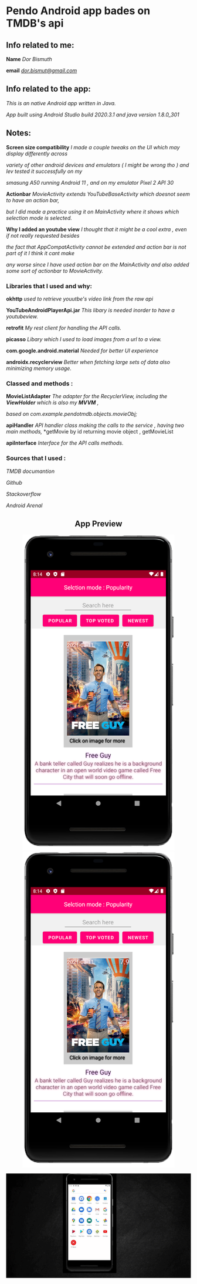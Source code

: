 

# Pendo Android app bades on TMDB's api

## Info related to me:
**Name**  *Dor Bismuth*

**email**  *dor.bismut@gmail.com*


## Info related to the app:
*This is an native Android app written in Java.*

*App built using Android Studio build 2020.3.1 and java version 1.8.0_301*

## Notes:

**Screen size compatibility**  *I made a couple tweaks on the UI which may display differently across*

*variety of other android devices and emulators ( I might be wrong tho ) and Iev tested it successfully on my*

*smasung A50 running Android 11 , and on my emulator Pixel 2 API 30*


**Actionbar**  *MovieActivity extends  YouTubeBaseActivity which doesnot seem to have an action bar,*

*but I did made a practice using it on MainActivity where it shows which selection mode is selected.*

**Why I added an youtube view**  *I thought that it might be a cool extra , even if not really requested besides*

*the fact that AppCompatActivity cannot be extended and action bar is not part of it I think it cant make*

*any worse since I have used action bar on the MainActivity and also added some sort of actionbar to MovieActivity.*

### Libraries that I used and why:
**okhttp**  *used to retrieve youutbe's video link from the raw api*

**YouTubeAndroidPlayerApi.jar**  *This libary is needed inorder to have a youtubeview.*



**retrofit**  *My rest client for handling the API calls.*


**picasso**  *Libary which I used to load images from a url to a view.*


**com.google.android.material**  *Needed for better UI experience*


**androidx.recyclerview**  *Better when fetching large sets of data also minimizing memory usage.*




### Classed and methods :
**MovieListAdapter**  *The adapter for the RecyclerView, including the **ViewHolder** which is also my **MVVM** ,*

*based on com.example.pendotmdb.objects.movieObj;*

**apiHandler**  *API handler class making the calls to the service , having two main methods,*
*getMovie by id returning movie object , getMovieList


**apiInterface**  *Interface for the API calls methods.*

### Sources that I used :
*TMDB documantion*

*Github*

*Stackoverflow*

*Android Arenal*


<div align="center">

## App Preview
![Screenshot_2](Screenshot_1.png "Screenshot_2")  ![Screenshot_2](Screenshot_1.png "Screenshot_2")


![app gif](app.gif "app gif")